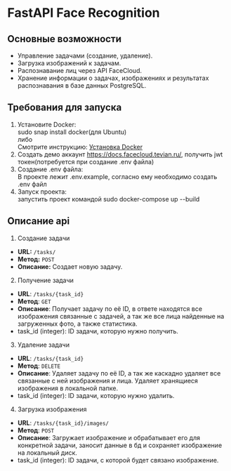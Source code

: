 # FastAPI Face Recognition

## Основные возможности
- Управление задачами (создание, удаление).
- Загрузка изображений к задачам.
- Распознавание лиц через API FaceCloud.
- Хранение информации о задачах, изображениях и результатах распознавания в базе данных PostgreSQL.

## Требования для запуска

1. Установите Docker:\
   sudo snap install docker(для Ubuntu)\
   либо\
   Смотрите инструкцию: [Установка Docker](https://docs.docker.com/get-docker/)
2. Создать демо аккаунт https://docs.facecloud.tevian.ru/, получить jwt токен(потребуется при создание .env файла)
3. Создание .env файла:\
  В проекте лежит .env.example, согласно ему необходимо создать .env файл
4. Запуск проекта:\
запустить проект командой sudo docker-compose up --build


## Описание api
1. Создание задачи
- **URL:** `/tasks/`
- **Метод:** `POST`
- **Описание:** Создает новую задачу.

2. Получение задачи
- **URL**: `/tasks/{task_id}`
- **Метод**: `GET`
- **Описание**: Получает задачу по её ID, в ответе находятся все изображения связанные с задачей, а так же все лица найденные на загруженных фото, а также статистика.
- task_id (integer): ID задачи, которую нужно получить.
3. Удаление задачи
- **URL**: `/tasks/{task_id}`
- **Метод**: `DELETE`
- **Описание**: Удаляет задачу по её ID, а так же каскадно удаляет все связанные с ней изображения и лица. Удаляет хранящиеся изображения в локальной папке.
- task_id (integer): ID задачи, которую нужно удалить.
4. Загрузка изображения
- **URL**: `/tasks/{task_id}/images/`
- **Метод**: `POST`
- **Описание**: Загружает изображение и обрабатывает его для конкретной задачи, заносит данные в бд и сохраняет изображение на локальный диск.
- task_id (integer): ID задачи, с которой будет связано изображение.